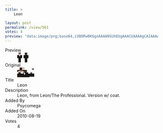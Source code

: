 ```yaml
---
title: >
    Leon

layout: post
permalink: /view/561
votes: 4
preview: "data:image/png;base64,iVBORw0KGgoAAAANSUhEUgAAACUAAAAgCAIAAAAaMSbnAAAABnRSTlMA/wD/AP5AXyvrAAABHElEQVRIiWP8//8fAwy4yDIxYAN7Hv/DKo4GiNGOruIjDpJIQFA7CzJn3tpdpBiODj6IGzMwMHyAsJFInPb9kXBVlmdkYGC4+/A/AwMDEvs/Je5ABijhyfJiN5yBzKaWZQxo/mNgYHh4chdWNrUA9hQ1c9PxmZuOU90y7PbN3HQ83c8y3c+SVCvXTWsnKMgoISGBpuL8+fO/Hl1mYGBgk9M1NDREk33+/BkyV1JSiiQ3occfBLDJ6ZJkCvEAS3jC/YTpOZrYR1OAPTxp4TMIoLf/Ru0b2vaxnNy4CM4x94/DqghZDR4pYrTT23+MyO0XXIUhWpmJCxCjfbinl1H7Ru0jBaDUf5ycnJSYRYz2AfWfMut9SswiRju9/QcAmZNZIVmleswAAAAASUVORK5CYII="
---
```

<dl class="side-by-side">
<dt>Preview</dt>
<dd>
    <img class="preview" src="data:image/png;base64,iVBORw0KGgoAAAANSUhEUgAAACUAAAAgCAIAAAAaMSbnAAAABnRSTlMA/wD/AP5AXyvrAAABHElEQVRIiWP8//8fAwy4yDIxYAN7Hv/DKo4GiNGOruIjDpJIQFA7CzJn3tpdpBiODj6IGzMwMHyAsJFInPb9kXBVlmdkYGC4+/A/AwMDEvs/Je5ABijhyfJiN5yBzKaWZQxo/mNgYHh4chdWNrUA9hQ1c9PxmZuOU90y7PbN3HQ83c8y3c+SVCvXTWsnKMgoISGBpuL8+fO/Hl1mYGBgk9M1NDREk33+/BkyV1JSiiQ3occfBLDJ6ZJkCvEAS3jC/YTpOZrYR1OAPTxp4TMIoLf/Ru0b2vaxnNy4CM4x94/DqghZDR4pYrTT23+MyO0XXIUhWpmJCxCjfbinl1H7Ru0jBaDUf5ycnJSYRYz2AfWfMut9SswiRju9/QcAmZNZIVmleswAAAAASUVORK5CYII=">
</dd>
<dt>Original</dt>
<dd>
    <img class="preview" src="data:image/png;base64,iVBORw0KGgoAAAANSUhEUgAAAEAAAAAgCAYAAACinX6EAAABNUlEQVR42u2YTRKCIBSAOYaLNm66AN6gztIhatWFOkA3aN26hSuPQeGo82Tg8ScCATPfKCrl+3y8QQnRtNOBMIz+9Ry53u7SfZJ70wngwWL8vYD5SavY4x6bpmEmx7wFdBMpCoABi/0qoIQpIKMYATIJRRXBoAGGJgkBHShye2+jC6CUMgxdiuvG60hOAA/q07MVv8tGVP0ZFyFJCoBr+amQjaj6cEzWAmQvM6bAMVkKUAUjHsfOudSG6AJMnij2umuSMViBTW5dIK6ozkeywnVZaort73OJ7+dj2W4u4ELJCpvxcwZkLcA1A8RpEEoADH6TKbVVBmQjwHfOqhiGYQme74f6H1+hQQVAihMAJcQKvgqILSAFqoAqoArAW9u2zIcqIHcB4lrfltAB2H6Ysf4sX7qAL38VB5kknCzGAAAAAElFTkSuQmCC">
</dd>
<dt>Title</dt>
<dd>Leon</dd>
<dt>Description</dt>
<dd>Leon, from Leon/The Professional. Version w/ coat.</dd>
<dt>Added By</dt>
<dd>Psycomega</dd>
<dt>Added On</dt>
<dd>2010-08-19</dd>
<dt>Votes</dt>
<dd>4</dd>
</dl>
